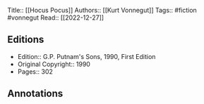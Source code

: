 Title:: [[Hocus Pocus]]
Authors:: [[Kurt Vonnegut]]
Tags:: #fiction #vonnegut 
Read:: [[2022-12-27]]

## Editions
- Edition:: G.P. Putnam's Sons, 1990, First Edition
- Original Copyright:: 1990
- Pages:: 302

## Annotations
